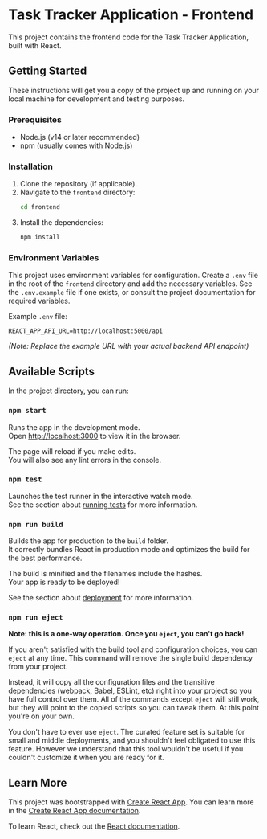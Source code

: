 # Task Tracker Application - Frontend

This project contains the frontend code for the Task Tracker Application, built with React.

## Getting Started

These instructions will get you a copy of the project up and running on your local machine for development and testing purposes.

### Prerequisites

- Node.js (v14 or later recommended)
- npm (usually comes with Node.js)

### Installation

1.  Clone the repository (if applicable).
2.  Navigate to the `frontend` directory:
    ```bash
    cd frontend
    ```
3.  Install the dependencies:
    ```bash
    npm install
    ```

### Environment Variables

This project uses environment variables for configuration. Create a `.env` file in the root of the `frontend` directory and add the necessary variables. See the `.env.example` file if one exists, or consult the project documentation for required variables.

Example `.env` file:

```
REACT_APP_API_URL=http://localhost:5000/api
```

*(Note: Replace the example URL with your actual backend API endpoint)*

## Available Scripts

In the project directory, you can run:

### `npm start`

Runs the app in the development mode.\
Open [http://localhost:3000](http://localhost:3000) to view it in the browser.

The page will reload if you make edits.\
You will also see any lint errors in the console.

### `npm test`

Launches the test runner in the interactive watch mode.\
See the section about [running tests](https://facebook.github.io/create-react-app/docs/running-tests) for more information.

### `npm run build`

Builds the app for production to the `build` folder.\
It correctly bundles React in production mode and optimizes the build for the best performance.

The build is minified and the filenames include the hashes.\
Your app is ready to be deployed!

See the section about [deployment](https://facebook.github.io/create-react-app/docs/deployment) for more information.

### `npm run eject`

**Note: this is a one-way operation. Once you `eject`, you can't go back!**

If you aren't satisfied with the build tool and configuration choices, you can `eject` at any time. This command will remove the single build dependency from your project.

Instead, it will copy all the configuration files and the transitive dependencies (webpack, Babel, ESLint, etc) right into your project so you have full control over them. All of the commands except `eject` will still work, but they will point to the copied scripts so you can tweak them. At this point you're on your own.

You don't have to ever use `eject`. The curated feature set is suitable for small and middle deployments, and you shouldn't feel obligated to use this feature. However we understand that this tool wouldn't be useful if you couldn't customize it when you are ready for it.

## Learn More

This project was bootstrapped with [Create React App](https://github.com/facebook/create-react-app). You can learn more in the [Create React App documentation](https://facebook.github.io/create-react-app/docs/getting-started).

To learn React, check out the [React documentation](https://reactjs.org/). 
